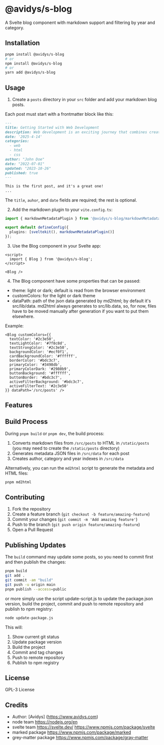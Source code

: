 # @avidys/s-blog

A Svelte blog component with markdown support and filtering by year and category.

## Installation

```bash
pnpm install @avidys/s-blog
# or
npm install @avidys/s-blog
# or
yarn add @avidys/s-blog
```

## Usage

1. Create a `posts` directory in your `src` folder and add your markdown blog posts.

Each post must start with a frontmatter block like this:

```md
---
title: Getting Started with Web Development
description: Web development is an exciting journey that combines creativity with technical skills.
date: '2025-4-14'
categories:
  - web
  - html
  - css
author: "John Doe"
date: "2022-07-01"
updated: "2023-10-26"
published: true
---

This is the first post, and it's a great one!
...
```

The `title`, `auhor`, and `date` fields are required; the rest is optional.

2. Add the markdown plugin to your `vite.config.ts`:

```typescript
import { markdownMetadataPlugin } from '@avidys/s-blog/markdownMetadataPlugin';

export default defineConfig({
  plugins: [sveltekit(), markdownMetadataPlugin()]
});
```

3. Use the Blog component in your Svelte app:

```svelte
<script>
  import { Blog } from '@avidys/s-blog';
</script>

<Blog />
```

4. The Blog component have some properties that can be passed:

- theme: light or dark; default is read from the browser environment
- customColors: for the light or dark theme
- dataPath: path of the json data generated by md2html; by default it's src/lib/data. md2html always generates to src/lib.data, so, for now, files have to be moved manually after generation if you want to put them elsewhere.

Example:

```svelte
<Blog customColors={{
  textColor: '#2c3e50',
  textLightColor: '#7f8c8d',
  textStrongColor: '#2c3e50',
  backgroundColor: '#ecf0f1',
  cardBackgroundColor: '#ffffff',
  borderColor: '#bdc3c7',
  primaryColor: '#3498db',
  primaryColorDark: '#2980b9',
  buttonBackground: '#ffffff',
  buttonBorder: '#bdc3c7',
  activeFilterBackground: '#bdc3c7',
  activeFilterText: '#2c3e50'
}} dataPath='/src/posts' />
```

## Features


## Build Process

During ```pnpm build``` or ```pnpm dev```, the build process:

1. Converts markdown files from `/src/posts` to HTML in `/static/posts` (you may need to create the `/static/posts` directory)
2. Generates metadata JSON files in `/src/data` for each post
3. Creates author, category and year indexes in `/src/data`

Alternatively, you can run the `md2html` script to generate the metadata and HTML files:

```bash
pnpm md2html
```

## Contributing

1. Fork the repository
2. Create a feature branch (`git checkout -b feature/amazing-feature`)
3. Commit your changes (`git commit -m 'Add amazing feature'`)
4. Push to the branch (`git push origin feature/amazing-feature`)
5. Open a Pull Request

## Publishing Updates

The `build` command may update some posts, so you need to commit first and then publish the changes:

```bash
pnpm build
git add .
git commit -am "build"
git push -u origin main
pnpm publish --access=public
```

or more simply use the script update-script.js to update the package.json version, build the project, commit and push to remote repository and publish to npm registry:

```bash
node update-package.js
```

This will:

1. Show current git status
2. Update package version
3. Build the project
4. Commit and tag changes
5. Push to remote repository
6. Publish to npm registry

## License

GPL-3 License

## Credits

- Author: [Avidys] (<https://www.avidys.com>)
- node team <https://nodejs.org/en>
- svelte team <https://svelte.dev/> <https://www.npmjs.com/package/svelte>
- marked package <https://www.npmjs.com/package/marked>
- grey-matter package <https://www.npmjs.com/package/gray-matter>
